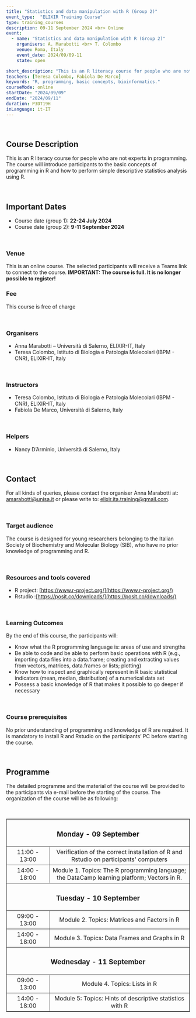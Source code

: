 ```yaml
---
title: "Statistics and data manipulation with R (Group 2)"
event_type:  "ELIXIR Training Course"
type: training_courses
description: 09-11 September 2024 <br> Online
event:
  - name: "Statistics and data manipulation with R (Group 2)"
    organisers: A. Marabotti <br> T. Colombo
    venue: Roma, Italy
    event_date: 2024/09/09-11
    state: open

short_description: "This is an R literacy course for people who are not experts in programming. <br> The course will introduce participants to the basic concepts of programming in R and how to perform simple descriptive statistics analysis using R."
teachers: [Teresa Colombo, Fabiola De Marco]
keywords: "R, programming, basic concepts, bioinformatics."
courseMode: online
startDate: "2024/09/09"
endDate: "2024/09/11"
duration: P3DT19H
inLanguage: it-IT   
---
```


<br>

## Course Description

This is an R literacy course for people who are not experts in programming. The course will introduce participants to the basic concepts of programming in R and how to perform simple descriptive statistics analysis using R. 

<br>

## Important Dates

- Course date (group 1): **22-24 July 2024** <br>
- Course date (group 2): **9-11 September 2024** <br>

<br>

### Venue

This is an online course. The selected participants will receive a Teams link to connect to the course. **IMPORTANT: The course is full. It is no longer possible to register!**

### Fee

This course is free of charge

<br>

### Organisers
- Anna Marabotti – Università di Salerno, ELIXIR-IT, Italy
- Teresa Colombo, Istituto di Biologia e Patologia Molecolari (IBPM - CNR), ELIXIR-IT, Italy

<br>

### Instructors
- Teresa Colombo, Istituto di Biologia e Patologia Molecolari (IBPM - CNR), ELIXIR-IT, Italy
- Fabiola De Marco, Università di Salerno, Italy

<br>

### Helpers
- Nancy D’Arminio, Università di Salerno, Italy 

<br>

## Contact
For all kinds of queries, please contact the organiser Anna Marabotti at: 
[amarabotti@unisa.it](mailto:amarabotti@unisa.it) or please write to: [elixir.ita.training@gmail.com](mailto:elixir.ita.training@gmail.com).

<br>

### Target audience
The course is designed for young researchers belonging to the Italian Society of Biochemistry and Molecular Biology (SIB), who have no prior knowledge of programming and R.

<br>

### Resources and tools covered 
- R project: [https://www.r-project.org/](https://www.r-project.org/)
- Rstudio :[https://posit.co/downloads/](https://posit.co/downloads/)

<br>

### Learning Outcomes
By the end of this course, the participants will:
- Know what the R programming language is: areas of use and strengths
- Be able to code and be able to perform basic operations with R (e.g., importing data files into a data.frame; creating and extracting values from vectors, matrices, data.frames or lists; plotting)
- Know how to inspect and graphically represent in R basic statistical indicators (mean, median, distribution) of a numerical data set
- Possess a basic knowledge of R that makes it possible to go deeper if necessary

<br>

### Course prerequisites
No prior understanding of programming and knowledge of R are required. It is mandatory to install R and Rstudio on the participants’ PC before starting the course.

<br>

## Programme

The detailed programme and the material of the course will be provided to the participants via e-mail before the starting of the course. The organization of the course will be as following: 

<table border="1" width="700">
  <tr>
    <td colspan="4" align=center><h3> Monday - 09 September</h3></td>
  </tr>
  <tr>
    <td height="50" width="100" align=center> 11:00 - 13:00</td>
    <td height="50" align=center> Verification of the correct installation of R and Rstudio on participants' computers</td>
  </tr>
    <tr>
    <td height="50" width="100" align=center> 14:00 - 18:00</td>
    <td height="50" align=center>Module 1. Topics: The R programming language; the DataCamp learning platform; Vectors in R.</td>
  </tr>
    <tr>
    <td colspan="4" align=center><h3> Tuesday - 10 September</h3></td>
  </tr>
  <tr>
    <td height="50" width="100" align=center> 09:00 - 13:00</td>
    <td height="50" align=center> Module 2. Topics: Matrices and Factors in R</td>
  </tr>
    <tr>
    <td height="50" width="100" align=center> 14:00 - 18:00</td>
    <td height="50" align=center>Module 3. Topics: Data Frames and Graphs in R</td>
  </tr>
    <tr>
    <td colspan="4" align=center><h3> Wednesday - 11 September</h3></td>
  </tr>
  <tr>
    <td height="50" width="100" align=center> 09:00 - 13:00</td>
    <td height="50" align=center> Module 4. Topics: Lists in R</td>
  </tr>
    <tr>
    <td height="50" width="100" align=center> 14:00 - 18:00</td>
    <td height="50" align=center>Module 5: Topics: Hints of descriptive statistics with R</td>
  </tr>

<br>

